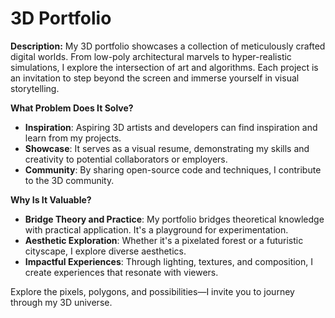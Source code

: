 # 3D Portfolio

**Description:**
My 3D portfolio showcases a collection of meticulously crafted digital worlds. From low-poly architectural marvels to hyper-realistic simulations, I explore the intersection of art and algorithms. Each project is an invitation to step beyond the screen and immerse yourself in visual storytelling.

**What Problem Does It Solve?**
- **Inspiration**: Aspiring 3D artists and developers can find inspiration and learn from my projects.
- **Showcase**: It serves as a visual resume, demonstrating my skills and creativity to potential collaborators or employers.
- **Community**: By sharing open-source code and techniques, I contribute to the 3D community.

**Why Is It Valuable?**
- **Bridge Theory and Practice**: My portfolio bridges theoretical knowledge with practical application. It's a playground for experimentation.
- **Aesthetic Exploration**: Whether it's a pixelated forest or a futuristic cityscape, I explore diverse aesthetics.
- **Impactful Experiences**: Through lighting, textures, and composition, I create experiences that resonate with viewers.

Explore the pixels, polygons, and possibilities—I invite you to journey through my 3D universe.
